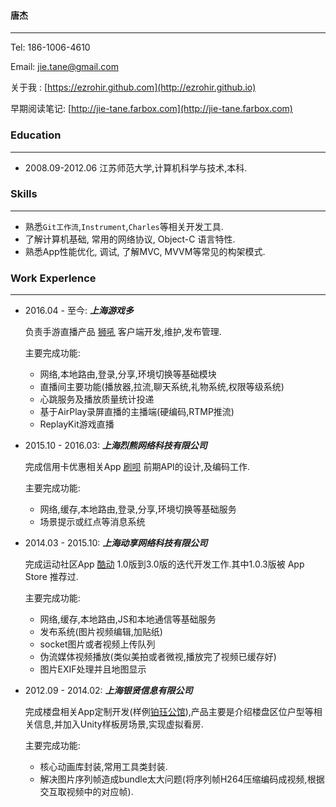 #### 唐杰
-------------------------------------------------
Tel: 186-1006-4610

Email: jie.tane@gmail.com

关于我 : [https://ezrohir.github.com](http://ezrohir.github.io)

早期阅读笔记: [http://jie-tane.farbox.com](http://jie-tane.farbox.com)

### Education
---------------------------
+ 2008.09-2012.06 江苏师范大学,计算机科学与技术,本科.

### Skills
--------------------
+ 熟悉`Git工作流`,`Instrument`,`Charles`等相关开发工具.
+ 了解计算机基础, 常用的网络协议, Object-C 语言特性.
+ 熟悉App性能优化, 调试, 了解MVC, MVVM等常见的构架模式.


### Work Experlence
------------------------
+ 2016.04 - 至今: ***上海游戏多***

	负责手游直播产品 [狮吼](https://itunes.apple.com/cn/app/狮吼-热门手游直播平台/id1139133397?mt=8) 客户端开发,维护,发布管理.

	主要完成功能:
	+ 网络,本地路由,登录,分享,环境切换等基础模块
	+ 直播间主要功能(播放器,拉流,聊天系统,礼物系统,权限等级系统)
	+ 心跳服务及播放质量统计投递
	+ 基于AirPlay录屏直播的主播端(硬编码,RTMP推流)
	+ ReplayKit游戏直播


+ 2015.10 - 2016.03: ***上海烈熊网络科技有限公司***

	完成信用卡优惠相关App [刷呗](https://itunes.apple.com/cn/app/shua-bei-xin-yong-ka-guan/id1063024394?l=en&mt=8) 前期API的设计,及编码工作.

	主要完成功能:
	+ 网络,缓存,本地路由,登录,分享,环境切换等基础服务
	+ 场景提示或红点等消息系统


+ 2014.03 - 2015.10: ***上海动享网络科技有限公司***

	完成运动社区App [酷动](https://itunes.apple.com/cn/app/ku-dong-hu-wai-ji-xian-yun/id897489848?mt=8) 1.0版到3.0版的迭代开发工作.其中1.0.3版被 App Store 推荐过.

	主要完成功能:
	+ 网络,缓存,本地路由,JS和本地通信等基础服务
	+ 发布系统(图片视频编辑,加贴纸)
	+ socket图片或者视频上传队列
	+ 伪流媒体视频播放(类似美拍或者微视,播放完了视频已缓存好)
	+ 图片EXIF处理并且地图显示


+ 2012.09 - 2014.02:  ***上海银贤信息有限公司***

	完成楼盘相关App定制开发(样例[铂珏公馆](https://itunes.apple.com/cn/app/bo-jue-gong-guan/id802814669?mt=8)),产品主要是介绍楼盘区位户型等相关信息,并加入Unity样板房场景,实现虚拟看房.

	主要完成功能:
	+ 核心动画库封装,常用工具类封装.
	+ 解决图片序列帧造成bundle太大问题(将序列帧H264压缩编码成视频,根据交互取视频中的对应帧).

